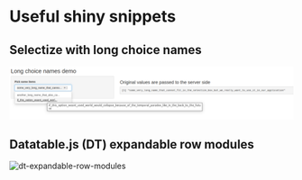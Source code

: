 # Useful shiny snippets

## Selectize with long choice names

![selectize-with-long-choice-names](selectize-with-long-choice-names/demo.png)

## Datatable.js (DT) expandable row modules

![dt-expandable-row-modules](dt-expandable-row-modules/demo.gif)
